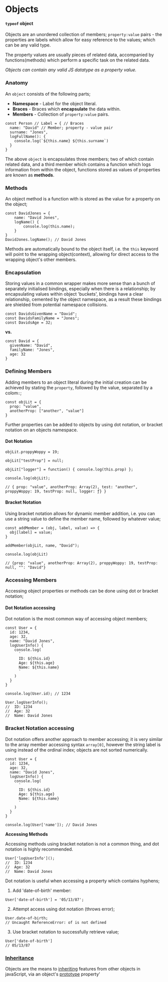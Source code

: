 # Objects

#### `typeof` object

Objects are an unordered collection of members; `property:value` pairs - the properties are labels which allow for easy reference to the values; which can be any valid type.

The property values are usually pieces of related data, accompanied by functions(methods) which perform a specific task on the related data.

_Objects can contain any valid JS datatype as a property value._

### Anatomy

An `object` consists of the following parts;

- **Namespace** - Label for the object literal.
- **Braces** - Braces which **encapsulate** the data within.
- **Members** - Collection of `property:value` pairs.

```
const Person // Label = { // Braces
  name: "David" // Member; property - value pair
  surname: "Jones",
  logFullName(): {
    console.log(`${this.name} ${this.surname`)
  }
}
```

The above `object` is encapsulates three members; two of which contain related data, and a third member which contains a function which logs information from within the object, functions stored as values of properties are known as **methods**.

### Methods

An object method is a function with is stored as the value for a property on the object;

```
const DavidJones = {
	name: "David Jones",
	logName() {
		console.log(this.name);
	}
}
DavidJones.logName(); // David Jones
```

Methods are automatically bound to the object itself, i.e. the `this` keyword will point to the wrapping object(context), allowing for direct access to the wrapping object's other members.

### Encapsulation

Storing values in a common wrapper makes more sense than a bunch of separately initialised bindings, especially when there is a relationship; by encapsulating values within object 'buckets', bindings have a clear relationship, cemented by the object namespace, as a result these bindings are shielded from potential namespace collisions.

```
const DavidsGivenName = "David";
const DavidsFamilyName = "Jones";
const DavidsAge = 32;
```

**vs.**

```
const David = {
  givenName: "David",
  familyName: "Jones",
  age: 32
}
```

### Defining Members

Adding members to an object literal during the initial creation can be achieved by stating the `property`, followed by the value, separated by a colom`:`;

```
const objLit = {
  prop: "value",
  anotherProp: ["another", "value"]
}
```

Further properties can be added to objects by using dot notation, or bracket notation on an objects namespace.

#### Dot Notation

```
objLit.proppyWoppy = 19;

objLit["testProp"] = null;

objLit["logger"] = function() { console.log(this.prop) };

console.log(objLit);

// { prop: "value", anotherProp: Array(2), test: "another", proppyWoppy: 19, testProp: null, logger: ƒ} }
```

#### Bracket Notation

Using bracket notation allows for dynamic member addition, i.e. you can use a string value to define the member name, followed by whatever value;

```
const addMember = (obj, label, value) => {
  obj[label] = value;
}

addMember(objLit, name, "David");

console.log(objLit)

// {prop: "value", anotherProp: Array(2), proppyWoppy: 19, testProp: null, "": "David"}
```

### Accessing Members

Accessing object properties or methods can be done using dot or bracket notation;

#### Dot Notation accessing

Dot notation is the most common way of accessing object members;

```
const User = {
  id: 1234,
  age: 32,
  name: "David Jones",
  logUserInfo() {
    console.log(
      `
      ID: ${this.id}
      Age: ${this.age}
      Name: ${this.name}
      `
    )
  }
}

console.log(User.id); // 1234

User.logUserInfo();
//  ID: 1234
//  Age: 32
//  Name: David Jones
```

### Bracket Notation accessing

Dot notation offers another approach to member accessing; it is very similar to the array member accessing syntax `array[0]`, however the string label is using instead of the ordinal index; objects are not sorted numerically.

```
const User = {
  id: 1234,
  age: 32,
  name: "David Jones",
  logUserInfo() {
    console.log(
      `
      ID: ${this.id}
      Age: ${this.age}
      Name: ${this.name}
      `
    )
  }
}

console.log(User['name']); // David Jones
```

**Accessing Methods**

Accessing methods using bracket notation is not a common thing, and dot notation is highly recommended.

```
User['logUserInfo']();
//  ID: 1234
//  Age: 32
//  Name: David Jones
```

Dot notation is useful when accessing a property which contains hyphens;

1. Add 'date-of-birth' member:

```
User['date-of-birth'] = '05/13/87';
```

2. Attempt access using dot notation (throws error);

```
User.date-of-birth;
// Uncaught ReferenceError: of is not defined
```

3. Use bracket notation to successfully retrieve value;

```
User['date-of-birth']
// 05/13/87
```

### [Inheritance](../../../../paradigms/object-oriented-programming/inheritance)

Objects are the means to [inheriting](../../../../paradigms/object-oriented-programming/inheritance) features from other objects in javaScript, via an object's [prototype](../../../../paradigms/object-oriented-programming/inheritance/prototypes/) property'
